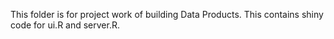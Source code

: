 This folder is for project work of building Data Products. This contains shiny code for ui.R and server.R.
